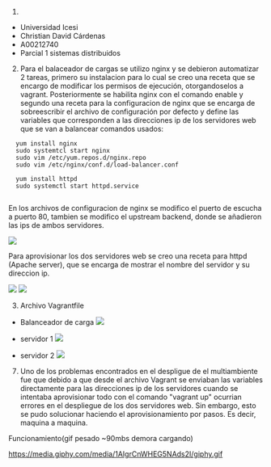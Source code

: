 1.  
  -  Universidad Icesi
  - Christian David Cárdenas
  - A00212740
  - Parcial 1 sistemas distribuidos

2. Para el balaceador de cargas se utilizo nginx y se debieron automatizar 2 tareas, primero su instalacion para lo cual se creo una receta que se encargo de modificar los permisos de ejecución, otorgandoselos a vagrant. Posteriormente se habilita nginx con el comando enable y segundo una receta para la configuracion de nginx que se encarga de sobreescribir el archivo de configuración por defecto y define las variables que corresponden a las direcciones ip de los servidores web que se van a balancear
comandos usados:
~~~
  yum install nginx
  sudo systemtcl start nginx
  sudo vim /etc/yum.repos.d/nginx.repo
  sudo vim /etc/nginx/conf.d/load-balancer.conf

  yum install httpd
  sudo systemctl start httpd.service


~~~
En los archivos de configuracion de nginx se modifico el puerto de escucha a puerto 80, tambien se modifico el upstream backend, donde se añadieron las ips de ambos servidores.


![][1]

Para aprovisionar los dos servidores web se creo una receta para httpd (Apache server), que se encarga de mostrar el nombre del servidor y su direccion ip.

![][2]
![][6]

3. Archivo Vagrantfile
- Balanceador de carga
![][3]

- servidor 1
![][4]

- servidor 2
![][5]



7. Uno de los problemas encontrados en el despligue de el multiambiente fue que debido a que desde el archivo Vagrant se enviaban las variables directamente para las direcciones ip de los servidores cuando se intentaba aprovisionar todo con el comando "vagrant up" ocurrian errores en el despliegue de los dos servidores web. Sin embargo, esto se pudo solucionar haciendo el aprovisionamiento por pasos. Es decir, maquina a maquina.

Funcionamiento(gif pesado ~90mbs demora cargando)

https://media.giphy.com/media/1AIgrCnWHEG5NAds2I/giphy.gif





[1]:images/1.png
[2]:images/2.png
[3]:images/3.png
[4]:images/4.png
[5]:images/5.png
[6]:images/6.png
